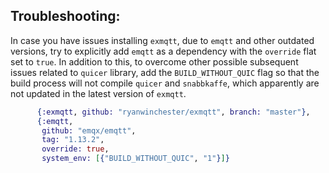 
## Troubleshooting:

In case you have issues installing `exmqtt`, due to `emqtt` and other outdated versions, 
try to explicitly add `emqtt` as a dependency with the `override` flat set to `true`.
In addition to this, to overcome other possible subsequent issues related to `quicer` library,
add the `BUILD_WITHOUT_QUIC` flag so that the build process will not compile `quicer` and `snabbkaffe`,
which apparently are not updated in the latest version of `exmqtt`.

```elixir
      {:exmqtt, github: "ryanwinchester/exmqtt", branch: "master"},
      {:emqtt,
       github: "emqx/emqtt",
       tag: "1.13.2",
       override: true,
       system_env: [{"BUILD_WITHOUT_QUIC", "1"}]}
```


